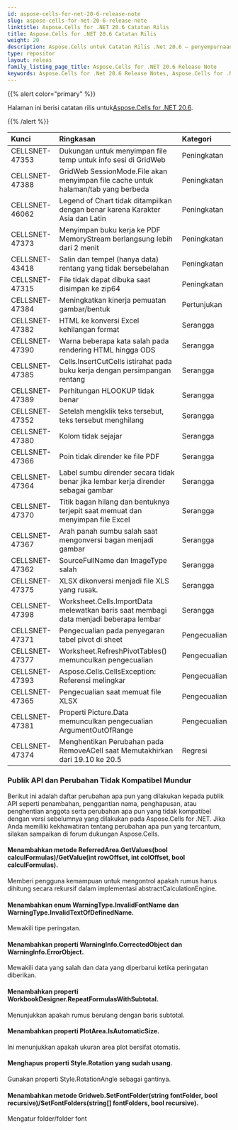 ```yaml
---
id: aspose-cells-for-net-20-6-release-note
slug: aspose-cells-for-net-20-6-release-note
linktitle: Aspose.Cells for .NET 20.6 Catatan Rilis
title: Aspose.Cells for .NET 20.6 Catatan Rilis
weight: 20
description: Aspose.Cells untuk Catatan Rilis .Net 20.6 – penyempurnaan terbaru, fitur baru, dan perbaikan
type: repositor
layout: releas
family_listing_page_title: Aspose.Cells for .NET 20.6 Release Note
keywords: Aspose.Cells for .Net 20.6 Release Notes, Aspose.Cells for .Net 20.6 updates and fixe
---
```

{{% alert color="primary" %}}

 Halaman ini berisi catatan rilis untuk[Aspose.Cells for .NET 20.6](https://www.nuget.org/packages/Aspose.Cells/20.6.0).

{{% /alert %}}

|**Kunci**|**Ringkasan**|**Kategori**|
| :- | :- | :- |
|CELLSNET-47353|Dukungan untuk menyimpan file temp untuk info sesi di GridWeb|Peningkatan|
|CELLSNET-47388|GridWeb SessionMode.File akan menyimpan file cache untuk halaman/tab yang berbeda|Peningkatan|
|CELLSNET-46062|Legend of Chart tidak ditampilkan dengan benar karena Karakter Asia dan Latin|Peningkatan|
|CELLSNET-47373|Menyimpan buku kerja ke PDF MemoryStream berlangsung lebih dari 2 menit|Peningkatan|
|CELLSNET-43418|Salin dan tempel (hanya data) rentang yang tidak bersebelahan|Peningkatan|
|CELLSNET-47315|File tidak dapat dibuka saat disimpan ke zip64|Peningkatan|
|CELLSNET-47384|Meningkatkan kinerja pemuatan gambar/bentuk|Pertunjukan|
|CELLSNET-47382|HTML ke konversi Excel kehilangan format|Serangga|
|CELLSNET-47390|Warna beberapa kata salah pada rendering HTML hingga ODS|Serangga|
|CELLSNET-47385|Cells.InsertCutCells istirahat pada buku kerja dengan persimpangan rentang|Serangga|
|CELLSNET-47389|Perhitungan HLOOKUP tidak benar|Serangga|
|CELLSNET-47352|Setelah mengklik teks tersebut, teks tersebut menghilang|Serangga|
|CELLSNET-47380|Kolom tidak sejajar|Serangga|
|CELLSNET-47366|Poin tidak dirender ke file PDF|Serangga|
|CELLSNET-47364|Label sumbu dirender secara tidak benar jika lembar kerja dirender sebagai gambar|Serangga|
|CELLSNET-47370|Titik bagan hilang dan bentuknya terjepit saat memuat dan menyimpan file Excel|Serangga|
|CELLSNET-47367|Arah panah sumbu salah saat mengonversi bagan menjadi gambar|Serangga|
|CELLSNET-47362|SourceFullName dan ImageType salah|Serangga|
|CELLSNET-47375|XLSX dikonversi menjadi file XLS yang rusak.|Serangga|
|CELLSNET-47398|Worksheet.Cells.ImportData melewatkan baris saat membagi data menjadi beberapa lembar|Serangga|
|CELLSNET-47371|Pengecualian pada penyegaran tabel pivot di sheet|Pengecualian|
|CELLSNET-47377|Worksheet.RefreshPivotTables() memunculkan pengecualian|Pengecualian|
|CELLSNET-47393|Aspose.Cells.CellsException: Referensi melingkar|Pengecualian|
|CELLSNET-47365|Pengecualian saat memuat file XLSX|Pengecualian|
|CELLSNET-47381|Properti Picture.Data memunculkan pengecualian ArgumentOutOfRange|Pengecualian|
|CELLSNET-47374|Menghentikan Perubahan pada RemoveACell saat Memutakhirkan dari 19.10 ke 20.5|Regresi|
###  **Publik API dan Perubahan Tidak Kompatibel Mundur**
Berikut ini adalah daftar perubahan apa pun yang dilakukan kepada publik API seperti penambahan, penggantian nama, penghapusan, atau penghentian anggota serta perubahan apa pun yang tidak kompatibel dengan versi sebelumnya yang dilakukan pada Aspose.Cells for .NET. Jika Anda memiliki kekhawatiran tentang perubahan apa pun yang tercantum, silakan sampaikan di forum dukungan Aspose.Cells.
####  **Menambahkan metode ReferredArea.GetValues(bool calculFormulas)/GetValue(int rowOffset, int colOffset, bool calculFormulas).**
Memberi pengguna kemampuan untuk mengontrol apakah rumus harus dihitung secara rekursif dalam implementasi abstractCalculationEngine.
####  **Menambahkan enum WarningType.InvalidFontName dan WarningType.InvalidTextOfDefinedName.**
Mewakili tipe peringatan.
####  **Menambahkan properti WarningInfo.CorrectedObject dan WarningInfo.ErrorObject.**
Mewakili data yang salah dan data yang diperbarui ketika peringatan diberikan.
####  **Menambahkan properti WorkbookDesigner.RepeatFormulasWithSubtotal.**
Menunjukkan apakah rumus berulang dengan baris subtotal.
####  **Menambahkan properti PlotArea.IsAutomaticSize.**
Ini menunjukkan apakah ukuran area plot bersifat otomatis.
####  **Menghapus properti Style.Rotation yang sudah usang.**
Gunakan properti Style.RotationAngle sebagai gantinya.
####  **Menambahkan metode Gridweb.SetFontFolder(string fontFolder, bool recursive)/SetFontFolders(string[] fontFolders, bool recursive).**
Mengatur folder/folder font
